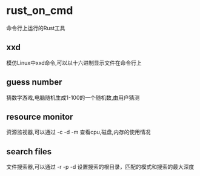 # rust_on_cmd
命令行上运行的Rust工具

## xxd
模仿Linux中xxd命令,可以以十六进制显示文件在命令行上

## guess number
猜数字游戏,电脑随机生成1-100的一个随机数,由用户猜测

## resource monitor
资源监视器,可以通过 -c -d -m 查看cpu,磁盘,内存的使用情况

## search files
文件搜索器,可以通过 -r -p -d 设置搜索的根目录，匹配的模式和搜索的最大深度
